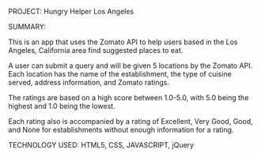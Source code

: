 PROJECT: Hungry Helper Los Angeles

SUMMARY: 

This is an app that uses the Zomato API to help users based in the Los Angeles, California area find suggested places to eat.

A user can submit a query and will be given 5 locations by the Zomato API. 
Each location has the name of the establishment, the type of cuisine served, address information, and Zomato ratings.

The ratings are based on a high score between 1.0-5.0, with 5.0 being the highest and 1.0 being the lowest. 

Each rating also is accompanied by a rating of Excellent, Very Good, Good, and None for establishments without enough information for a rating. 

TECHNOLOGY USED: 
HTML5, CSS, JAVASCRIPT, jQuery
